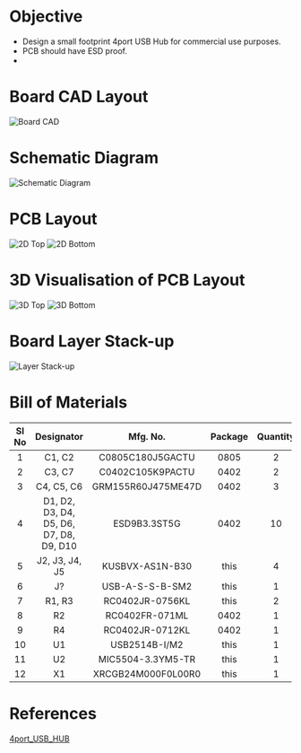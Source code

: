 # Objective
* Design a small footprint 4port USB Hub for commercial use purposes.
* PCB should have ESD proof.
* 
# Board CAD Layout
![Board CAD](https://user-images.githubusercontent.com/40338644/122684611-f7eb1880-d223-11eb-98a4-e4f9f12ffaf5.PNG)


# Schematic Diagram
![Schematic Diagram](https://user-images.githubusercontent.com/40338644/119169762-05c04900-ba80-11eb-9529-55cfd61b8d8e.JPG)


# PCB Layout
![2D Top](https://user-images.githubusercontent.com/40338644/122684613-ffaabd00-d223-11eb-8afc-bb6fab7e59b8.PNG)
![2D Bottom](https://user-images.githubusercontent.com/40338644/122684617-02a5ad80-d224-11eb-8ae9-a4c7ec28b53c.PNG)


# 3D Visualisation of PCB Layout
![3D Top](https://user-images.githubusercontent.com/40338644/122684619-06d1cb00-d224-11eb-84fe-f21f9b22ac77.PNG)
![3D Bottom](https://user-images.githubusercontent.com/40338644/122684621-0a655200-d224-11eb-887e-2b28f61aad2d.PNG)



# Board Layer Stack-up
![Layer Stack-up](https://user-images.githubusercontent.com/40338644/122684625-0e916f80-d224-11eb-8ffa-94e78ef8edec.PNG)



# Bill of Materials
| Sl No      | Designator | Mfg. No.     |   Package   |   Quantity   |
|    :---------------:   |    :---------------:   |    :---------------:   |    :---------------:   |    :---------------:   |
| 1   | C1, C2       | C0805C180J5GACTU   | 0805   | 2   |
| 2   | C3, C7        | C0402C105K9PACTU      | 0402   | 2   |
| 3   | C4, C5, C6        | GRM155R60J475ME47D      | 0402   | 3   |
| 4   | D1, D2, D3, D4, D5, D6, D7, D8, D9, D10        | ESD9B3.3ST5G      | 0402   | 10   |
| 5   | J2, J3, J4, J5        | KUSBVX-AS1N-B30      | this   | 4   |
| 6   | J?        | USB-A-S-S-B-SM2      | this   | 1   |
| 7   | R1, R3        | RC0402JR-0756KL      | this   | 2   |
| 8   | R2        | RC0402FR-071ML      | 0402   | 1   |
| 9   | R4        | RC0402JR-0712KL      | 0402   | 1   |
| 10  | U1        | USB2514B-I/M2      | this   | 1   |
| 11  | U2        | MIC5504-3.3YM5-TR      | this   | 1   |
| 12  | X1        | XRCGB24M000F0L00R0      | this   | 1   |


# References
[4port_USB_HUB](https://muxtronics.nl/nanohub.html)
